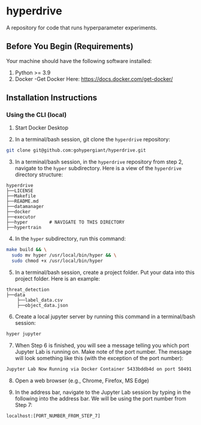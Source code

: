 # hyperdrive
A repository for code that runs hyperparameter experiments.

## Before You Begin (Requirements)
Your machine should have the following software installed:
1. Python >= 3.9
2. Docker
    -Get Docker Here: https://docs.docker.com/get-docker/

## Installation Instructions

### Using the CLI (local)
1. Start Docker Desktop

2. In a terminal/bash session, git clone the `hyperdrive` repository:
```bash
git clone git@github.com:gohypergiant/hyperdrive.git
```

3. In a terminal/bash session, in the `hyperdrive` repository from step 2, navigate to the `hyper` subdirectory. Here is a view of the `hyperdrive` directory structure:
```
hyperdrive
├──LICENSE
├──Makefile
├──README.md
├──datamanager
├──docker
├──executor
├──hyper        # NAVIGATE TO THIS DIRECTORY
├──hypertrain
```

4. In the `hyper` subdirectory, run this command:
```bash
make build && \
  sudo mv hyper /usr/local/bin/hyper && \
  sudo chmod +x /usr/local/bin/hyper
```

5. In a terminal/bash session, create a project folder. Put your data into this project folder. Here is an example:
```
threat_detection
├──data
    ├──label_data.csv
    ├──object_data.json
```

6. Create a local jupyter server by running this command in a terminal/bash session:
```bash
hyper jupyter
```

7. When Step 6 is finished, you will see a message telling you which port Jupyter Lab is running on. Make note of the port number. The message will look something like this (with the exception of the port number):
```bash
Jupyter Lab Now Running via Docker Container 5433bddb4d on port 50491
```

8. Open a web browser (e.g., Chrome, Firefox, MS Edge)

9. In the address bar, navigate to the Jupyter Lab session by typing in the following into the address bar. We will be using the port number from Step 7:
```
localhost:[PORT_NUMBER_FROM_STEP_7]
```
